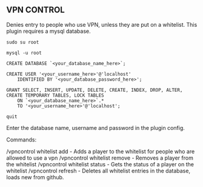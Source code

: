 ## VPN CONTROL ##

Denies entry to people who use VPN, unless they are put on a whitelist.
This plugin requires a mysql database.

```
sudo su root

mysql -u root

CREATE DATABASE `<your_database_name_here>`;

CREATE USER '<your_username_here>'@'localhost' 
    IDENTIFIED BY '<your_database_password_here>';

GRANT SELECT, INSERT, UPDATE, DELETE, CREATE, INDEX, DROP, ALTER, CREATE TEMPORARY TABLES, LOCK TABLES 
    ON `<your_database_name_here>`.* 
    TO '<your_username_here>'@'localhost';

quit
````

Enter the database name, username and password in the plugin config.

Commands:

/vpncontrol whitelist add <playername> - Adds a player to the whitelist for people who are allowed to use a vpn
/vpncontrol whitelist remove <playername> - Removes a player from the whitelist
/vpncontrol whitelist status <playername> - Gets the status of a player on the whitelist
/vpncontrol refresh - Deletes all whitelist entries in the database, loads new from github. 
